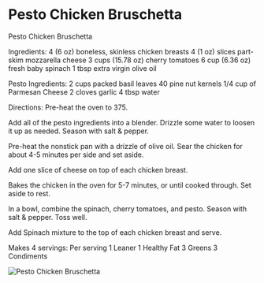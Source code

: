 # Pesto Chicken Bruschetta

Pesto Chicken Bruschetta

Ingredients:
4 (6 oz) boneless, skinless chicken breasts
4 (1 oz) slices part-skim mozzarella cheese
3 cups (15.78 oz) cherry tomatoes
6 cup (6.36 oz) fresh baby spinach
1 tbsp extra virgin olive oil

Pesto Ingredients:
2 cups packed basil leaves
40 pine nut kernels
1/4 cup of Parmesan Cheese
2 cloves garlic
4 tbsp water

Directions:
Pre-heat the oven to 375.

Add all of the pesto ingredients into a blender. Drizzle some water to loosen it up as needed. Season with salt & pepper.

Pre-heat the nonstick pan with a drizzle of olive oil. Sear the chicken for about 4-5 minutes per side and set aside.

Add one slice of cheese on top of each chicken breast.

Bakes the chicken in the oven for 5-7 minutes, or until cooked through. Set aside to rest.

In a bowl, combine the spinach, cherry tomatoes, and pesto. Season with salt & pepper. Toss well.

Add Spinach mixture to the top of each chicken breast and serve.

Makes 4 servings:
Per serving
1 Leaner
1 Healthy Fat
3 Greens
3 Condiments

![Pesto Chicken Bruschetta](./Pesto%20Chicken%20Bruschetta.png)

